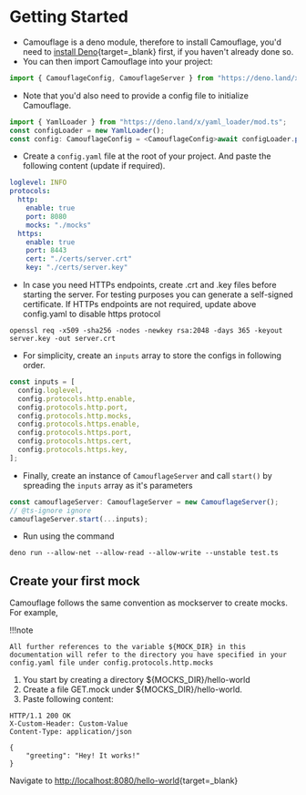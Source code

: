 # Getting Started

- Camouflage is a deno module, therefore to install Camouflage, you'd need to [install Deno](https://deno.land/#installation){target=\_blank} first, if you haven't already done so.
- You can then import Camouflage into your project:

```javascript
import { CamouflageConfig, CamouflageServer } from "https://deno.land/x/camouflage@0.0.2/mod.ts";
```

- Note that you'd also need to provide a config file to initialize Camouflage.

```javascript
import { YamlLoader } from "https://deno.land/x/yaml_loader/mod.ts";
const configLoader = new YamlLoader();
const config: CamouflageConfig = <CamouflageConfig>await configLoader.parseFile("./config.yaml");
```

- Create a `config.yaml` file at the root of your project. And paste the following content (update if required).

```yaml
loglevel: INFO
protocols:
  http:
    enable: true
    port: 8080
    mocks: "./mocks"
  https:
    enable: true
    port: 8443
    cert: "./certs/server.crt"
    key: "./certs/server.key"
```

- In case you need HTTPs endpoints, create .crt and .key files before starting the server. For testing purposes you can generate a self-signed certificate. If HTTPs endpoints are not required, update above config.yaml to disable https protocol

```shell
openssl req -x509 -sha256 -nodes -newkey rsa:2048 -days 365 -keyout server.key -out server.crt
```

- For simplicity, create an `inputs` array to store the configs in following order.

```javascript
const inputs = [
  config.loglevel,
  config.protocols.http.enable,
  config.protocols.http.port,
  config.protocols.http.mocks,
  config.protocols.https.enable,
  config.protocols.https.port,
  config.protocols.https.cert,
  config.protocols.https.key,
];
```

- Finally, create an instance of `CamouflageServer` and call `start()` by spreading the `inputs` array as it's parameters

```javascript
const camouflageServer: CamouflageServer = new CamouflageServer();
// @ts-ignore ignore
camouflageServer.start(...inputs);
```

- Run using the command

```shell
deno run --allow-net --allow-read --allow-write --unstable test.ts
```

## Create your first mock

Camouflage follows the same convention as mockserver to create mocks. For example,

!!!note

    All further references to the variable ${MOCK_DIR} in this documentation will refer to the directory you have specified in your config.yaml file under config.protocols.http.mocks

1. You start by creating a directory ${MOCKS_DIR}/hello-world
2. Create a file GET.mock under ${MOCKS_DIR}/hello-world.
3. Paste following content:

```
HTTP/1.1 200 OK
X-Custom-Header: Custom-Value
Content-Type: application/json

{
    "greeting": "Hey! It works!"
}
```

Navigate to [http://localhost:8080/hello-world](http://localhost:8080/hello-world){target=\_blank}
